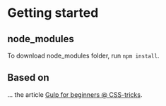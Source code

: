 # Getting started

<h2>node_modules</h2>
To download node_modules folder, run <code>npm install</code>.

<h2>Based on</h2>
... the article <a href="https://css-tricks.com/gulp-for-beginners/">Gulp for beginners @ CSS-tricks</a>.